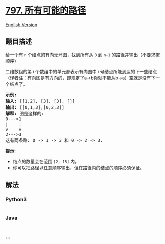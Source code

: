 # [797. 所有可能的路径](https://leetcode-cn.com/problems/all-paths-from-source-to-target)

[English Version](/solution/0700-0799/0797.All%20Paths%20From%20Source%20to%20Target/README_EN.md)

## 题目描述

<!-- 这里写题目描述 -->
<p>给一个有&nbsp;<code>n</code>&nbsp;个结点的有向无环图，找到所有从&nbsp;<code>0</code>&nbsp;到&nbsp;<code>n-1</code>&nbsp;的路径并输出（不要求按顺序）</p>

<p>二维数组的第 i 个数组中的单元都表示有向图中 i 号结点所能到达的下一些结点（译者注：有向图是有方向的，即规定了a&rarr;b你就不能从b&rarr;a）空就是没有下一个结点了。</p>

<pre><strong>示例:</strong>
<strong>输入:</strong> [[1,2], [3], [3], []] 
<strong>输出:</strong> [[0,1,3],[0,2,3]] 
<strong>解释:</strong> 图是这样的:
0---&gt;1
|    |
v    v
2---&gt;3
这有两条路: 0 -&gt; 1 -&gt; 3 和 0 -&gt; 2 -&gt; 3.
</pre>

<p><strong>提示:</strong></p>

<ul>
	<li>结点的数量会在范围&nbsp;<code>[2, 15]</code>&nbsp;内。</li>
	<li>你可以把路径以任意顺序输出，但在路径内的结点的顺序必须保证。</li>
</ul>

## 解法

<!-- 这里可写通用的实现逻辑 -->

<!-- tabs:start -->

### **Python3**

<!-- 这里可写当前语言的特殊实现逻辑 -->

```python

```

### **Java**

<!-- 这里可写当前语言的特殊实现逻辑 -->

```java

```

### **...**

```

```

<!-- tabs:end -->
